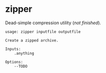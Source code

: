 # zipper

Dead-simple compression utility (*not finished*).

```
usage: zipper inputfile outputfile

Create a zipped archive.

Inputs:
    .anything

Options:
    --TODO

```


